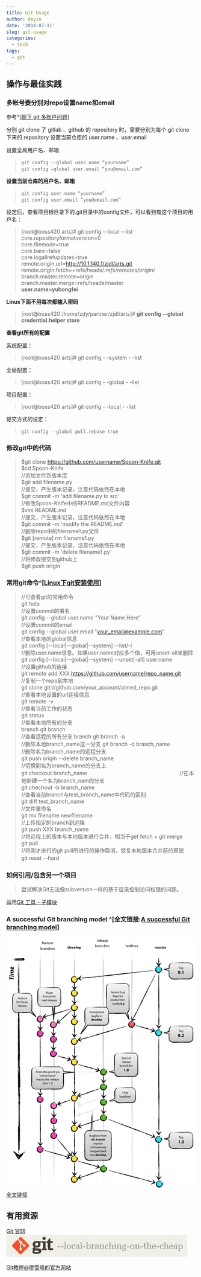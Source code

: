 ```yaml
---
title: Git Usage
author: deyin
date: '2018-07-11'
slug: git-usage
categories:
  - tech
tags:
  - git
---
```


## 操作与最佳实践 ##

### 多帐号要分别对repo设置name和email ###

参考^[[聊下 git 多账户问题](http://www.cnblogs.com/wangiqngpei557/p/7856535.html)]

分别 git clone 了 gitlab 、github 的 repository 时，需要分别为每个 git clone 下来的 repository 设置当前仓库的 user.name 、user.email 

设置全局用户名、邮箱

  >  ` git config --global user.name “yourname” `  
  ` git config –global user.email “you@email.com” `

**设置当前仓库的用户名、邮箱**

  >  ` git config user.name “yourname” `  
  ` git config user.email “you@email.com” `
  
  设定后，查看项目根目录下的.git目录中的config文件，可以看到有这个项目的用户名：
  
  >[root@boss420 arts]# git config --local  --list  
core.repositoryformatversion=0  
core.filemode=true  
core.bare=false  
core.logallrefupdates=true  
remote.origin.url=http://10.1.140.1/zjdl/arts.git  
remote.origin.fetch=+refs/heads/*:refs/remotes/origin/*  
branch.master.remote=origin  
branch.master.merge=refs/heads/master  
**user.name=yuhongfei**

**Linux下面不用每次都输入密码**


>[root@boss420 /home/zdy/partner/zjdl/arts]# **git config --global credential.helper store**  





**查看git所有的配置**

  系统配置：
  
  > [root@boss420 arts]# git config - -system - -list
  
  全局配置：
  
  > [root@boss420 arts]# git config - -global  - -list

  项目配置：
  
  > [root@boss420 arts]# git config - -local  - -list



提交方式的设定：

  >  `git config --global pull.rebase true`  
  
  
  
### 修改git中的代码 ###

>$git clone https://github.com/username/Spoon-Knife.git  
$cd Spoon-Knife  
//添加文件到版本库  
$git add filename.py  
//提交，产生版本记录，注意代码依然在本地  
$git commit -m 'add filename.py to src'  
//修改Spoon-Knife中的README.md文件内容  
$vim README.md  
//提交，产生版本记录，注意代码依然在本地  
$git commit -m 'modify the README.md'  
//删除repo中的filename1.py文件  
$git [remote] rm filename1.py  
//提交，产生版本记录，注意代码依然在本地  
$git commit -m 'delete filename1.py'  
//将修改提交到github上  
$git push origin  

### 常用git命令^[[Linux下git安装使用](https://www.cnblogs.com/sunada2005/archive/2013/06/06/3121098.html)] ###

>//可查看git的常用命令  
git help  
//设置commit的署名  
git config --global user.name "Your Name Here"  
//设置commit的email  
git config --global user.email "your_email@example.com"  
//查看本地的global信息  
git config [--local|--global|--system] --list/-l  
//删除user.name信息。如果user.name对应多个值，可用unset-all来删除  
git config [--local|--global|--system] --unset[-all] user.name  
//设置github的连接  
git remote add XXX https://github.com/username/repo_name.git  
//复制一个repo到本地   
git clone git://github.com/your_account/aimed_repo.git  
//查看本地设置的url连接信息  
git remote -v  
//查看当前工作的状态  
git status  
//查看本地所有的分支  
branch git branch  
//查看远程的所有分支
branch git branch -a  
//删除本地branch_name这一分支 
git branch -d branch_name  
//删除名为branch_name的远程分支   
git push origin --delete branch_name  
//切换到名为branch_name的分支上   
git checkout branch_name  　　　　　　　　　　　　　　　　　
//在本地新建一个名为branch_nam的分支   
git chechout -b branch_name  
//查看当前branch与test_branch_name中代码的区别   
git diff test_branch_name  
//文件重命名   
git mv filename newfilename  
//上传指定的branch到远端   
git push XXX branch_name  
//将远程上的版本与本地版本进行合并，相当于get fetch + git merge   
git pull  
//将刚才进行的git pull所进行的操作取消，恢复本地版本合并前的原貌  
git reset --hard　　　　　　　　　　　　　　　　　　　　　　　　　
  
  

### 如何引用/包含另一个项目  ###

> 尝试解决Git无法像subversion一样的基于目录控制访问权限的问题。

运用[Git 工具 - 子模块](https://git-scm.com/book/zh/v2/Git-%E5%B7%A5%E5%85%B7-%E5%AD%90%E6%A8%A1%E5%9D%97)


### A successful Git branching model   ^[全文链接:[A successful Git branching model](https://nvie.com/posts/a-successful-git-branching-model/)]

![推荐流程图](https://raw.githubusercontent.com/dean33/exblog/master/static/2018-07-11-git-usage.files/git-model@2x.png)  
[全文链接](https://nvie.com/posts/a-successful-git-branching-model/)



## 有用资源 ##

[Git 官网](https://git-scm.com/)  
![img](https://raw.githubusercontent.com/dean33/exblog/master/static/2018-07-11-git-usage.files/2018-07-25-git-official-site.png)  


[Git教程@廖雪峰的官方网站](https://www.liaoxuefeng.com/wiki/0013739516305929606dd18361248578c67b8067c8c017b000)










